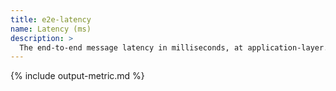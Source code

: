 ```yaml
---
title: e2e-latency
name: Latency (ms)
description: >
  The end-to-end message latency in milliseconds, at application-layer.
---
```


{% include output-metric.md %}
